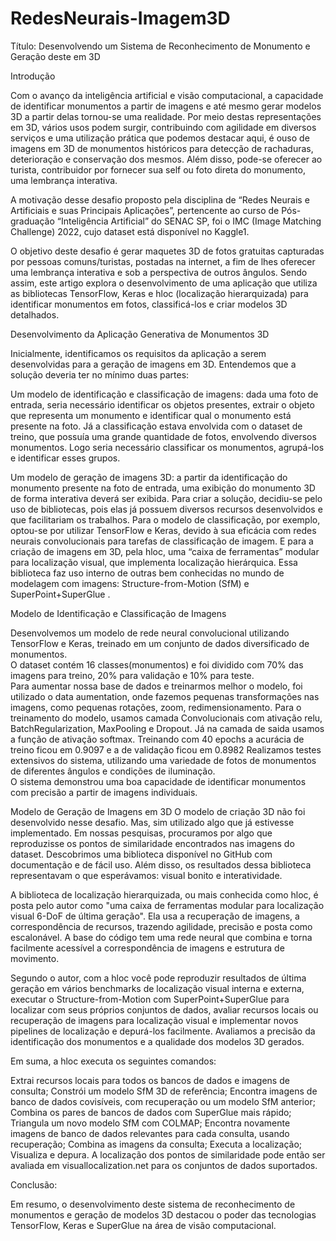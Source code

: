 # RedesNeurais-Imagem3D

Título: Desenvolvendo um Sistema de Reconhecimento de Monumento e Geração deste em 3D 

  

Introdução 

Com o avanço da inteligência artificial e visão computacional, a capacidade de identificar monumentos a partir de imagens e até mesmo gerar modelos 3D a partir delas tornou-se uma realidade. Por meio destas representações em 3D, vários usos podem surgir, contribuindo com agilidade em diversos serviços e uma utilização prática que podemos destacar aqui, é ouso de imagens em 3D de monumentos históricos para detecção de rachaduras, deterioração e conservação dos mesmos. Além disso, pode-se oferecer ao turista, contribuidor por fornecer sua self ou foto direta do monumento, uma lembrança interativa. 

A motivação desse desafio proposto pela disciplina de “Redes Neurais e Artificiais e suas Principais Aplicações”, pertencente ao curso de Pós-graduação “Inteligência Artificial” do SENAC SP, foi o IMC (Image Matching Challenge) 2022, cujo dataset está disponível no Kaggle1. 

O objetivo deste desafio é gerar maquetes 3D de fotos gratuitas capturadas por pessoas comuns/turistas, postadas na internet, a fim de lhes oferecer uma lembrança interativa e sob a perspectiva de outros ângulos. Sendo assim, este artigo explora o desenvolvimento de uma aplicação que utiliza as bibliotecas TensorFlow, Keras e hloc (localização hierarquizada) para identificar monumentos em fotos, classificá-los e criar modelos 3D detalhados. 

  

Desenvolvimento da Aplicação Generativa de Monumentos 3D 
  

Inicialmente, identificamos os requisitos da aplicação a serem desenvolvidas para a geração de imagens em 3D. Entendemos que a solução deveria ter no mínimo duas partes: 

Um modelo de identificação e classificação de imagens: dada uma foto de entrada, seria necessário identificar os objetos presentes, extrair o objeto que representa um monumento e identificar qual o monumento está presente na foto. Já a classificação estava envolvida com o dataset de treino, que possuía uma grande quantidade de fotos, envolvendo diversos monumentos. Logo seria necessário classificar os monumentos, agrupá-los e identificar esses grupos. 
 

Um modelo de geração de imagens 3D: a partir da identificação do monumento presente na foto de entrada, uma exibição do monumento 3D de forma interativa deverá ser exibida. 
Para criar a solução, decidiu-se pelo uso de bibliotecas, pois elas já possuem diversos recursos desenvolvidos e que facilitariam os trabalhos. Para o modelo de classificação, por exemplo, optou-se por utilizar TensorFlow e Keras, devido à sua eficácia com redes neurais convolucionais para tarefas de classificação de imagem. E para a criação de imagens em 3D, pela hloc, uma “caixa de ferramentas” modular para localização visual, que implementa localização hierárquica. Essa biblioteca faz uso interno de outras bem conhecidas no mundo de modelagem com imagens: Structure-from-Motion (SfM) e SuperPoint+SuperGlue . 

Modelo de Identificação e Classificação de Imagens  

Desenvolvemos um modelo de rede neural convolucional utilizando TensorFlow e Keras, treinado em um conjunto de dados diversificado de monumentos.  
O dataset  contém 16 classes(monumentos) e foi dividido com 70% das imagens para treino, 20% para validação e 10% para teste.  
Para aumentar nossa base de dados e treinarmos melhor o modelo, foi utilizado o data aumentation, onde fazemos pequenas transformações nas imagens, como pequenas rotações, zoom, redimensionamento. 
Para o treinamento do modelo, usamos camada Convolucionais com ativação relu,  BatchRegularization,  MaxPooling e Dropout. Já na camada de saida usamos a função de ativação softmax. 
Treinando com 40 epochs a acurácia de treino ficou em 0.9097 e a de validação ficou em 0.8982 
Realizamos testes extensivos do sistema, utilizando uma variedade de fotos de monumentos de diferentes ângulos e condições de iluminação.  
O sistema demonstrou uma boa capacidade de identificar monumentos com precisão a partir de imagens individuais.  

Modelo de Geração de Imagens em 3D 
O modelo de criação 3D não foi desenvolvido nesse desafio. Mas, sim utilizado algo que já estivesse implementado. Em nossas pesquisas, procuramos por algo que reproduzisse os pontos de similaridade encontrados nas imagens do dataset. Descobrimos uma biblioteca disponível no GitHub com documentação e de fácil uso. Além disso, os resultados dessa biblioteca representavam o que esperávamos: visual bonito e interatividade. 

A biblioteca de localização hierarquizada, ou mais conhecida como hloc, é posta pelo autor como "uma caixa de ferramentas modular para localização visual 6-DoF de última geração". Ela usa a recuperação de imagens, a correspondência de recursos, trazendo agilidade, precisão e posta como escalonável. A base do código tem uma rede neural que combina e torna facilmente acessível a correspondência de imagens e estrutura de movimento. 

Segundo o autor, com a hloc você pode reproduzir resultados de última geração em vários benchmarks de localização visual interna e externa, executar o Structure-from-Motion com SuperPoint+SuperGlue para localizar com seus próprios conjuntos de dados, avaliar recursos locais ou recuperação de imagens para localização visual e implementar novos pipelines de localização e depurá-los facilmente. Avaliamos a precisão da identificação dos monumentos e a qualidade dos modelos 3D gerados. 

Em suma, a hloc executa os seguintes comandos: 

Extrai recursos locais para todos os bancos de dados e imagens de consulta; 
Constrói um modelo SfM 3D de referência; 
Encontra imagens de banco de dados covisíveis, com recuperação ou um modelo SfM anterior; 
Combina os pares de bancos de dados com SuperGlue mais rápido; 
Triangula um novo modelo SfM com COLMAP; 
Encontra novamente imagens de banco de dados relevantes para cada consulta, usando recuperação; 
Combina as imagens da consulta; 
Executa a localização; 
Visualiza e depura. 
A localização dos pontos de similaridade pode então ser avaliada em visuallocalization.net para os conjuntos de dados suportados. 

Conclusão: 

Em resumo, o desenvolvimento deste sistema de reconhecimento de monumentos e geração de modelos 3D destacou o poder das tecnologias TensorFlow, Keras e SuperGlue na área de visão computacional. 
